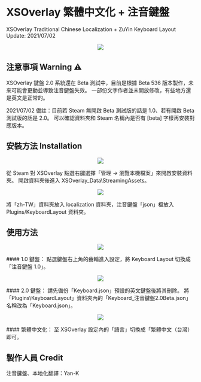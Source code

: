 # XSOverlay 繁體中文化 + 注音鍵盤
XSOverlay Traditional Chinese Localization + ZuYin Keyboard Layout
Update: 2021/07/02

<p align="center">
	<img src="https://i.imgur.com/CvKt02D.jpg" />
</p>


## 注意事項 Warning ⚠
XSOverlay 鍵盤 2.0 系統還在 Beta 測試中，目前是根據 Beta 536 版本製作，未來可能會更動並導致注音鍵盤失效。
一部份文字作者並未開放修改，有些地方還是英文是正常的。

2021/07/02 備註：目前若 Steam 無開啟 Beta 測試版的話是 1.0、若有開啟 Beta 測試版的話是 2.0。
可以確認資料夾和 Steam 名稱內是否有 [beta] 字樣再安裝對應版本。


## 安裝方法 Installation
<p align="center">
	<img src="https://i.imgur.com/ztZ9Xzn.jpg" />
</p>
從 Steam 對 XSOverlay 點選右鍵選擇「管理 -> 瀏覽本機檔案」來開啟安裝資料夾。
開啟資料夾後進入 XSOverlay_Data\StreamingAssets。

<p align="center">
	<img src="https://i.imgur.com/ZgVwOmq.jpg" />
</p>
將「zh-TW」資料夾放入 localization 資料夾，注音鍵盤「json」檔放入 Plugins/KeyboardLayout 資料夾。


## 使用方法
<p align="center">
	<img src="https://i.imgur.com/K5Nx3hf.jpg" />
</p>
#### 1.0 鍵盤：
點選鍵盤右上角的齒輪進入設定，將 Keyboard Layout 切換成「注音鍵盤 1.0」。

<p align="center">
	<img src="https://i.imgur.com/yJE7l24.jpg" />
</p>
#### 2.0 鍵盤：
請先備份「Keyboard.json」預設的英文鍵盤後將其刪除。
將「Plugins\KeyboardLayout」資料夾內的「Keyboard_注音鍵盤2.0Beta.json」名稱改為「Keyboard.json」。

<p align="center">
	<img src="https://i.imgur.com/AhqdMwM.jpg" />
</p>
#### 繁體中文化：
至 XSOverlay 設定內的「語言」切換成「繁體中文（台灣）即可。


## 製作人員 Credit
注音鍵盤、本地化翻譯：Yan-K